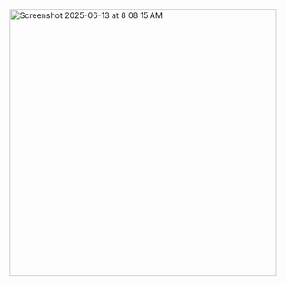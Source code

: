 
<img width="470" alt="Screenshot 2025-06-13 at 8 08 15 AM" src="https://github.com/user-attachments/assets/f0ce33b2-50a9-464b-8c09-b4caa0fd24a0" />
